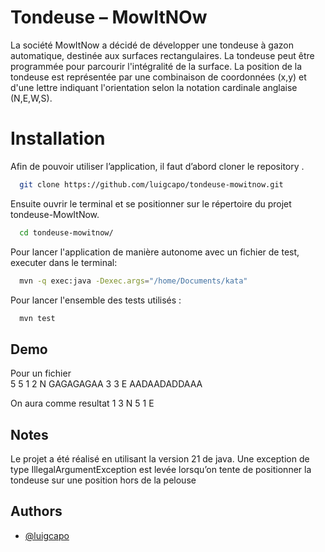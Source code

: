 
# Tondeuse – MowItNOw

La société MowItNow a décidé de développer une tondeuse à gazon automatique, 
destinée aux surfaces rectangulaires. La tondeuse peut être programmée pour parcourir l'intégralité de la surface. La position de la tondeuse est représentée par une combinaison de coordonnées (x,y) 
et d'une lettre indiquant l'orientation selon la notation cardinale anglaise (N,E,W,S). 



# Installation

Afin de pouvoir utiliser l’application, il faut d’abord cloner le repository .
```bash
  git clone https://github.com/luigcapo/tondeuse-mowitnow.git
```
Ensuite ouvrir le terminal et se positionner sur le répertoire du projet tondeuse-MowItNow.
```bash
  cd tondeuse-mowitnow/
```

Pour lancer l'application de manière autonome avec un fichier de test, executer dans le terminal:

```bash
  mvn -q exec:java -Dexec.args="/home/Documents/kata"
```
Pour lancer l'ensemble des tests utilisés :

```bash
  mvn test
```

## Demo

Pour un fichier  
5 5 
1 2 N 
GAGAGAGAA 
3 3 E 
AADAADADDAAA

On aura comme resultat 
1 3 N
5 1 E

## Notes
Le projet a été réalisé en utilisant la version 21 de java. 
Une exception de type IllegalArgumentException est levée lorsqu’on tente de positionner la tondeuse sur une position hors de la pelouse




## Authors

- [@luigcapo](https://www.github.com/luigcapo)


